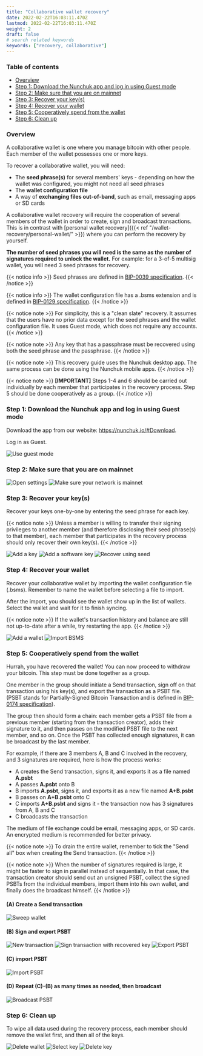 ```yaml
---
title: "Collaborative wallet recovery"
date: 2022-02-22T16:03:11.470Z
lastmod: 2022-02-22T16:03:11.470Z
weight: 2
draft: false
# search related keywords
keywords: ["recovery, collaborative"]
---
```


### Table of contents
* [Overview](#overview)
* [Step 1: Download the Nunchuk app and log in using Guest mode](#step1)
* [Step 2: Make sure that you are on mainnet](#step2)
* [Step 3: Recover your key(s)](#step3)
* [Step 4: Recover your wallet](#step4)
* [Step 5: Cooperatively spend from the wallet](#step5)
* [Step 6: Clean up](#step6)

### Overview <a name="overview"></a>

A collaborative wallet is one where you manage bitcoin with other people. Each member of the wallet possesses one or more keys.

To recover a collaborative wallet, you will need:
* The **seed phrase(s)** for several members' keys - depending on how the wallet was configured, you might not need all seed phrases
* The **wallet configuration file**
* A way of **exchanging files out-of-band**, such as email, messaging apps or SD cards

A collaborative wallet recovery will require the cooperation of several members of the wallet in order to create, sign and broadcast transactions. This is in contrast with [personal wallet recovery]({{< ref "/wallet-recovery/personal-wallet/" >}}) where you can perform the recovery by yourself.

**The number of seed phrases you will need is the same as the number of signatures required to unlock the wallet.** For example: for a 3-of-5 multisig wallet, you will need 3 seed phrases for recovery.

{{< notice info >}}
  Seed phrases are defined in [BIP-0039 specification](https://github.com/bitcoin/bips/blob/master/bip-0039.mediawiki).
{{< /notice >}}

{{< notice info >}}
  The wallet configuration file has a .bsms extension and is defined in [BIP-0129 specification](https://github.com/bitcoin/bips/blob/master/bip-0129.mediawiki).
{{< /notice >}}

{{< notice note >}}
  For simplicity, this is a "clean slate" recovery. It assumes that the users have no prior data except for the seed phrases and the wallet configuration file. It uses Guest mode, which does not require any accounts.
{{< /notice >}}

{{< notice note >}}
  Any key that has a passphrase must be recovered using both the seed phrase and the passphrase.
{{< /notice >}}

{{< notice note >}}
  This recovery guide uses the Nunchuk desktop app. The same process can be done using the Nunchuk mobile apps.
{{< /notice >}}

{{< notice note >}}
  **[IMPORTANT]** Steps 1-4 and 6 should be carried out individually by each member that participates in the recovery process. Step 5 should be done cooperatively as a group.
{{< /notice >}}

### Step 1: Download the Nunchuk app and log in using Guest mode <a name="step1"></a>
Download the app from our website: https://nunchuk.io/#Download.

Log in as Guest.

![Use guest mode](guest_mode.jpg)

### Step 2: Make sure that you are on mainnet <a name="step2"></a>

![Open settings](settings.jpg)
![Make sure your network is mainnet](network_settings.jpg)

### Step 3: Recover your key(s) <a name="step3"></a>

Recover your keys one-by-one by entering the seed phrase for each key.

{{< notice note >}}
  Unless a member is willing to transfer their signing privileges to another member (and therefore disclosing their seed phrase(s) to that member), each member that participates in the recovery process should only recover their own key(s).
{{< /notice >}}

![Add a key](add_key.jpg)
![Add a software key](add_software_key.jpg)
![Recover using seed](recover_with_seed.jpg)

### Step 4: Recover your wallet <a name="step4"></a>

Recover your collaborative wallet by importing the wallet configuration file (.bsms). Remember to name the wallet before selecting a file to import.

After the import, you should see the wallet show up in the list of wallets. Select the wallet and wait for it to finish syncing.

{{< notice note >}}
  If the wallet's transaction history and balance are still not up-to-date after a while, try restarting the app.
{{< /notice >}}

![Add a wallet](add_wallet.jpg)
![Import BSMS](import_bsms.jpg)

### Step 5: Cooperatively spend from the wallet <a name="step5"></a>

Hurrah, you have recovered the wallet! You can now proceed to withdraw your bitcoin. This step must be done together as a group.

One member in the group should initiate a Send transaction, sign off on that transaction using his key(s), and export the transaction as a PSBT file. (PSBT stands for Partially-Signed Bitcoin Transaction and is defined in [BIP-0174 specification](https://github.com/bitcoin/bips/blob/master/bip-0174.mediawiki)).

The group then should form a chain: each member gets a PSBT file from a previous member (starting from the transaction creator), adds their signature to it, and then passes on the modified PSBT file to the next member, and so on. Once the PSBT has collected enough signatures, it can be broadcast by the last member.

For example, if there are 3 members A, B and C involved in the recovery, and 3 signatures are required, here is how the process works:
* A creates the Send transaction, signs it, and exports it as a file named **A.psbt**
* A passes **A.psbt** onto B
* B imports **A.psbt**, signs it, and exports it as a new file named **A+B.psbt**
* B passes on **A+B.psbt** onto C
* C imports **A+B.psbt** and signs it - the transaction now has 3 signatures from A, B and C
* C broadcasts the transaction

The medium of file exchange could be email, messaging apps, or SD cards. An encrypted medium is recommended for better privacy.

{{< notice note >}}
  To drain the entire wallet, remember to tick the "Send all" box when creating the Send transaction.
{{< /notice >}}

{{< notice note >}}
  When the number of signatures required is large, it might be faster to sign in parallel instead of sequentially. In that case, the transaction creator should send out an unsigned PSBT, collect the signed PSBTs from the individual members, import them into his own wallet, and finally does the broadcast himself.
{{< /notice >}}

#### (A) Create a Send transaction
![Sweep wallet](sweep_wallet.jpg)

#### (B) Sign and export PSBT
![New transaction](pending_sigs.jpg)
![Sign transaction with recovered key](sign.jpg)
![Export PSBT](export_psbt.jpg)

#### (C) import PSBT
![Import PSBT](import_psbt.jpg)

#### (D) Repeat (C)-(B) as many times as needed, then broadcast
![Broadcast PSBT](broadcast.jpg)

### Step 6: Clean up <a name="step6"></a>

To wipe all data used during the recovery process, each member should remove the wallet first, and then all of the keys.

![Delete wallet](delete_wallet.jpg)
![Select key](select_key.jpg)
![Delete key](delete_key.jpg)


